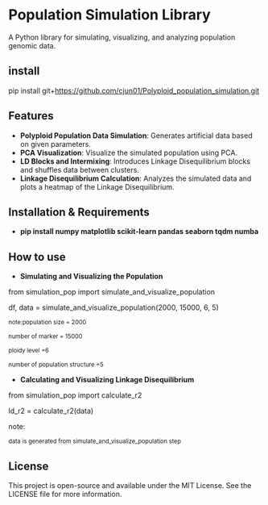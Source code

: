 
# Population Simulation Library

A Python library for simulating, visualizing, and analyzing population genomic data.

## install
pip install git+https://github.com/cjun01/Polyploid_population_simulation.git

## Features

- **Polyploid Population Data Simulation**: Generates artificial data based on given parameters.
- **PCA Visualization**: Visualize the simulated population using PCA.
- **LD Blocks and Intermixing**: Introduces Linkage Disequilibrium blocks and shuffles data between clusters.
- **Linkage Disequilibrium Calculation**: Analyzes the simulated data and plots a heatmap of the Linkage Disequilibrium.

## Installation & Requirements
- **pip install numpy matplotlib scikit-learn pandas seaborn tqdm numba**

## How to use
- **Simulating and Visualizing the Population**

from simulation_pop import simulate_and_visualize_population

df, data = simulate_and_visualize_population(2000, 15000, 6, 5)

<sub>note:population size = 2000<sub>

<sub>number of marker = 15000<sub>

<sub>ploidy level =6<sub>

<sub>number of population structure =5<sub>

- **Calculating and Visualizing Linkage Disequilibrium**

from simulation_pop import calculate_r2

ld_r2 = calculate_r2(data)

note: 

<sub>data is generated from simulate_and_visualize_population step<sub>


## License

This project is open-source and available under the MIT License. See the LICENSE file for more information.

